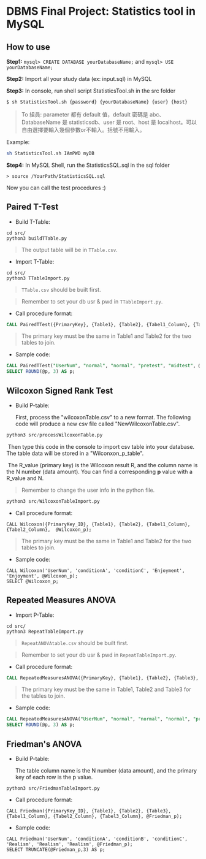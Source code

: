 # DBMS Final Project: Statistics tool in MySQL

## How to use

**Step1:** `mysql> CREATE DATABASE yourDatabaseName;` and `mysql> USE yourDatabaseName;`

**Step2:** Import all your study data (ex: input.sql) in MySQL

**Step3:** In console, run shell script StatisticsTool.sh in the src folder

```bash
$ sh StatisticsTool.sh {password} {yourDatabaseName} {user} {host}
```

> To 組員: parameter 都有 default 值，default 密碼是 abc、DatabaseName 是 statisticsdb、user 是 root、host 是 localhost。可以自由選擇要輸入幾個參數or不輸入。括號不用輸入。

Example: 

```bash
sh StatisticsTool.sh IAmPWD myDB
```

**Step4:** In MySQL Shell, run the StatisticsSQL.sql in the sql folder

```mysql
> source /YourPath/StatisticsSQL.sql
```

Now you can call the test procedures :)



## Paired T-Test

- Build T-Table:
```
cd src/
python3 buildTTable.py
```
> The output table will be in `TTable.csv`.

- Import T-Table:
```
cd src/
python3 TTableImport.py
```
> `TTable.csv` should be built first.

> Remember to set your db usr & pwd in `TTableImport.py`.

- Call procedure format: 
```sql
CALL PairedTTest({PrimaryKey}, {Table1}, {Table2}, {Tabel1_Column}, {Tabel2_Column}, @p);
```
> The primary key must be the same in Table1 and Table2 for the two tables to join. 

- Sample code:
```sql
CALL PairedTTest("UserNum", "normal", "normal", "pretest", "midtest", @p);
SELECT ROUND(@p, 3) AS p;
```



## Wilcoxon Signed Rank Test

- Build P-table:

  First, process the "wilcoxonTable.csv" to a new format. The following code will produce a new csv file called "NewWilcoxonTable.csv".

```python
python3 src/processWilcoxonTable.py
```

​	Then type this code in the console to import csv table into your database. The table data will be stored in a "Wilconxon_p_table". 

​	The R_value (primary key) is the Wilcoxon result R, and the column name is the N number (data amount). You can find a corresponding **p** value with a R_value and N.

> Remember to change the user info in the python file.

```python
python3 src/WilcoxonTableImport.py
```



- Call procedure format: 

````mysql
CALL Wilcoxon({PrimaryKey_ID}, {Table1}, {Table2}, {Tabel1_Column}, {Tabel2_Column},  @Wilcoxon_p);
````

> The primary key must be the same in Table1 and Table2 for the two tables to join. 

- Sample code:

````mysql
CALL Wilcoxon('UserNum', 'conditionA', 'conditionC', 'Enjoyment', 'Enjoyment', @Wilcoxon_p);
SELECT @Wilcoxon_p;
````

## Repeated Measures ANOVA
- Import P-Table:
```
cd src/
python3 RepeatTableImport.py
```
> `RepeatANOVAtable.csv` should be built first.

> Remember to set your db usr & pwd in `RepeatTableImport.py`.

- Call procedure format: 
```sql
CALL RepeatedMeasuresANOVA({PrimaryKey}, {Table1}, {Table2}, {Table3}, {Tabel1_Column}, {Tabel2_Column}, {Tabel3_Column}, @p);
```
> The primary key must be the same in Table1, Table2 and Table3 for the tables to join. 

- Sample code:
```sql
CALL RepeatedMeasuresANOVA("UserNum", "normal", "normal", "normal", "pretest", "midtest", "posttest", @p);
SELECT ROUND(@p, 3) AS p;
```

## Friedman's ANOVA

- Build P-table:

  The table column name is the N number (data amount), and the primary key of each row is the p value.

```pyth
python3 src/FriedmanTableImport.py
```



- Call procedure format: 

```mysql
CALL Friedman({PrimaryKey_ID}, {Table1}, {Table2}, {Table3}, {Tabel1_Column}, {Tabel2_Column}, {Tabel3_Column}, @Friedman_p);
```

- Sample code:

```mysql
CALL Friedman('UserNum', 'conditionA', 'conditionB', 'conditionC', 'Realism', 'Realism', 'Realism', @Friedman_p);
SELECT TRUNCATE(@Friedman_p,3) AS p;
```

